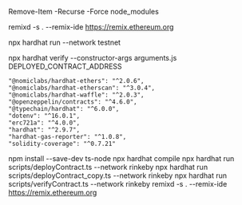 Remove-Item -Recurse -Force node_modules

remixd -s . --remix-ide https://remix.ethereum.org

npx hardhat run --network testnet <scriptname>

npx hardhat verify --constructor-args arguments.js DEPLOYED_CONTRACT_ADDRESS

    "@nomiclabs/hardhat-ethers": "^2.0.6",
    "@nomiclabs/hardhat-etherscan": "^3.0.4",
    "@nomiclabs/hardhat-waffle": "^2.0.3",
    "@openzeppelin/contracts": "^4.6.0",
    "@typechain/hardhat": "^6.0.0",
    "dotenv": "^16.0.1",
    "erc721a": "^4.0.0",
    "hardhat": "^2.9.7",
    "hardhat-gas-reporter": "^1.0.8",
    "solidity-coverage": "^0.7.21"

npm install --save-dev ts-node
npx hardhat compile
npx hardhat run scripts/deployContract.ts --network rinkeby
npx hardhat run scripts/deployContract_copy.ts --network rinkeby
npx hardhat run scripts/verifyContract.ts --network rinkeby
remixd -s . --remix-ide https://remix.ethereum.org
